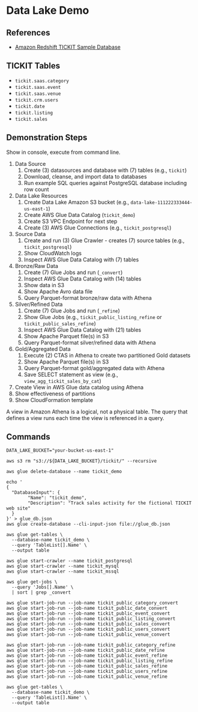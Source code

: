 # Data Lake Demo

## References

- [Amazon Redshift TICKIT Sample Database](https://docs.aws.amazon.com/redshift/latest/dg/c_sampledb.html)

## TICKIT Tables
 - `tickit.saas.category`
 - `tickit.saas.event`
 - `tickit.saas.venue`
 - `tickit.crm.users`
 - `tickit.date`
 - `tickit.listing`
 - `tickit.sales`

## Demonstration Steps

Show in console, execute from command line.

1. Data Source
    1. Create (3) datasources and database with (7) tables (e.g., `tickit`)
    2. Download, cleanse, and import data to databases
    3. Run example SQL queries against PostgreSQL database including row count
2. Data Lake Resources
    1. Create Data Lake Amazon S3 bucket (e.g., `data-lake-111222333444-us-east-1`)
    2. Create AWS Glue Data Catalog (`tickit_demo`)
    3. Create S3 VPC Endpoint for next step
    4. Create (3) AWS Glue Connections (e.g., `tickit_postgresql`)
3. Source Data
    1. Create and run (3) Glue Crawler - creates (7) source tables (e.g., `tickit_postgresql`)
    2. Show CloudWatch logs
    3. Inspect AWS Glue Data Catalog with (7) tables
4. Bronze/Raw Data
    1. Create (7) Glue Jobs and run (`_convert`)
    2. Inspect AWS Glue Data Catalog with (14) tables
    3. Show data in S3
    4. Show Apache Avro data file
    5. Query Parquet-format bronze/raw data with Athena
5. Silver/Refined Data
    1. Create (7) Glue Jobs and run (`_refine`)
    2. Show Glue Jobs (e.g., `tickit_public_listing_refine` or `tickit_public_sales_refine`)
    3. Inspect AWS Glue Data Catalog with (21) tables
    4. Show Apache Parquet file(s) in S3
    5. Query Parquet-format silver/refined data with Athena
6. Gold/Aggregated Data
    1. Execute (2) CTAS in Athena to create two partitioned Gold datasets
    4. Show Apache Parquet file(s) in S3
    3. Query Parquet-format gold/aggregated data with Athena
    4. Save SELECT statement as view (e.g., `view_agg_tickit_sales_by_cat`)
7. Create View in AWS Glue data catalog using Athena
8. Show effectiveness of partitions
9. Show CloudFormation template

A view in Amazon Athena is a logical, not a physical table. The query that defines a view runs each time the view is referenced in a query.

## Commands

```shell
DATA_LAKE_BUCKET="your-bucket-us-east-1"

aws s3 rm "s3://${DATA_LAKE_BUCKET}/tickit/" --recursive

aws glue delete-database --name tickit_demo

echo '
{
  "DatabaseInput": {
        "Name": "tickit_demo",
        "Description": "Track sales activity for the fictional TICKIT web site"
  }
}' > glue_db.json
aws glue create-database --cli-input-json file://glue_db.json

aws glue get-tables \
  --database-name tickit_demo \
  --query 'TableList[].Name' \
  --output table

aws glue start-crawler --name tickit_postgresql
aws glue start-crawler --name tickit_mysql
aws glue start-crawler --name tickit_mssql

aws glue get-jobs \
  --query 'Jobs[].Name' \
  | sort | grep _convert

aws glue start-job-run --job-name tickit_public_category_convert
aws glue start-job-run --job-name tickit_public_date_convert
aws glue start-job-run --job-name tickit_public_event_convert
aws glue start-job-run --job-name tickit_public_listing_convert
aws glue start-job-run --job-name tickit_public_sales_convert
aws glue start-job-run --job-name tickit_public_users_convert
aws glue start-job-run --job-name tickit_public_venue_convert

aws glue start-job-run --job-name tickit_public_category_refine
aws glue start-job-run --job-name tickit_public_date_refine
aws glue start-job-run --job-name tickit_public_event_refine
aws glue start-job-run --job-name tickit_public_listing_refine
aws glue start-job-run --job-name tickit_public_sales_refine
aws glue start-job-run --job-name tickit_public_users_refine
aws glue start-job-run --job-name tickit_public_venue_refine

aws glue get-tables \
  --database-name tickit_demo \
  --query 'TableList[].Name' \
  --output table
```
